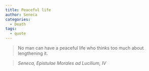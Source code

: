 ```yaml
---
title: Peaceful life
author: Seneca
categories:
  - Death
tags:
  - quote
---
```


> No man can have a peaceful life who thinks too much about lengthening it.

> <cite>Seneca, Epistulae Morales ad Lucilium, IV</cite>

